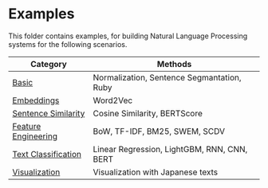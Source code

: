 # Examples

This folder contains examples, for building Natural Language Processing systems for the following scenarios.

|Category|Methods|
|---| --- |
|[Basic](basic)|Normalization, Sentence Segmantation, Ruby|
|[Embeddings](embeddings)|Word2Vec|
|[Sentence Similarity](sentence_similarity)|Cosine Similarity, BERTScore|
|[Feature Engineering](feature_engineering)|BoW, TF-IDF, BM25, SWEM, SCDV|
|[Text Classification](text_classification)|Linear Regression, LightGBM, RNN, CNN, BERT|
|[Visualization](visualization)|Visualization with Japanese texts|
